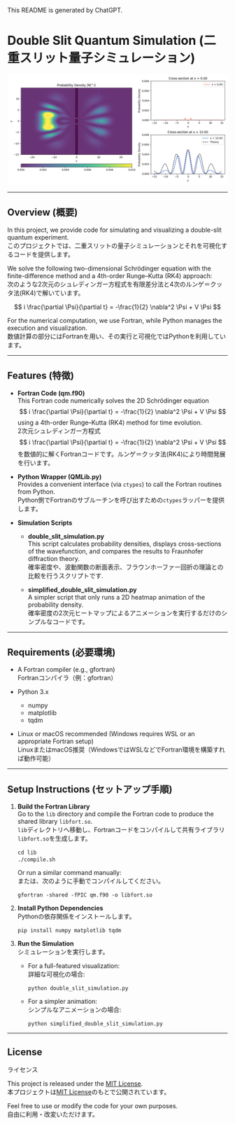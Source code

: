 This README is generated by ChatGPT.  

# Double Slit Quantum Simulation (二重スリット量子シミュレーション)

![Simulation Image](fig/double_slit.png)  

---

## Overview (概要)

In this project, we provide code for simulating and visualizing a double-slit quantum experiment.  
このプロジェクトでは、二重スリットの量子シミュレーションとそれを可視化するコードを提供します。

We solve the following two-dimensional Schrödinger equation with the finite-difference method and a 4th-order Runge–Kutta (RK4) approach:  
次のような2次元のシュレディンガー方程式を有限差分法と4次のルンゲ＝クッタ法(RK4)で解いています。

$$ i \frac{\partial \Psi}{\partial t} = -\frac{1}{2} \nabla^2 \Psi + V \Psi $$

For the numerical computation, we use Fortran, while Python manages the execution and visualization.  
数値計算の部分にはFortranを用い、その実行と可視化ではPythonを利用しています。

---

## Features (特徴)

- **Fortran Code (qm.f90)**  
  This Fortran code numerically solves the 2D Schrödinger equation  
  $$ i \frac{\partial \Psi}{\partial t} = -\frac{1}{2} \nabla^2 \Psi + V \Psi $$
  using a 4th-order Runge–Kutta (RK4) method for time evolution.  
  2次元シュレディンガー方程式  
  $$ i \frac{\partial \Psi}{\partial t} = -\frac{1}{2} \nabla^2 \Psi + V \Psi $$
  を数値的に解くFortranコードです。ルンゲ＝クッタ法(RK4)により時間発展を行います。

- **Python Wrapper (QMLib.py)**  
  Provides a convenient interface (via `ctypes`) to call the Fortran routines from Python.  
  Python側でFortranのサブルーチンを呼び出すための`ctypes`ラッパーを提供します。

- **Simulation Scripts**  
  
  - **double_slit_simulation.py**  
    This script calculates probability densities, displays cross-sections of the wavefunction, and compares the results to Fraunhofer diffraction theory.  
    確率密度や、波動関数の断面表示、フラウンホーファー回折の理論との比較を行うスクリプトです.

  - **simplified_double_slit_simulation.py**  
    A simpler script that only runs a 2D heatmap animation of the probability density.  
    確率密度の2次元ヒートマップによるアニメーションを実行するだけのシンプルなコードです。

---

## Requirements (必要環境)

- A Fortran compiler (e.g., gfortran)  
  Fortranコンパイラ（例：gfortran）

- Python 3.x  
  - numpy  
  - matplotlib  
  - tqdm 

- Linux or macOS recommended (Windows requires WSL or an appropriate Fortran setup)  
  LinuxまたはmacOS推奨（WindowsではWSLなどでFortran環境を構築すれば動作可能）

---

## Setup Instructions (セットアップ手順)

1. **Build the Fortran Library**  
   Go to the `lib` directory and compile the Fortran code to produce the shared library `libfort.so`.  
   `lib`ディレクトリへ移動し、Fortranコードをコンパイルして共有ライブラリ`libfort.so`を生成します。

   ```
   cd lib
   ./compile.sh
   ```

   Or run a similar command manually:  
   または、次のように手動でコンパイルしてください。

   ```
   gfortran -shared -fPIC qm.f90 -o libfort.so
   ```

2. **Install Python Dependencies**  
   Pythonの依存関係をインストールします。

   ```
   pip install numpy matplotlib tqdm
   ```

3. **Run the Simulation**  
   シミュレーションを実行します。

   - For a full-featured visualization:  
     詳細な可視化の場合:

     ```
     python double_slit_simulation.py
     ```

   - For a simpler animation:  
     シンプルなアニメーションの場合:

     ```
     python simplified_double_slit_simulation.py
     ```

---

## License  
ライセンス

This project is released under the [MIT License](https://opensource.org/licenses/MIT).  
本プロジェクトは[MIT License](https://opensource.org/licenses/MIT)のもとで公開されています。

Feel free to use or modify the code for your own purposes.  
自由に利用・改変いただけます。
